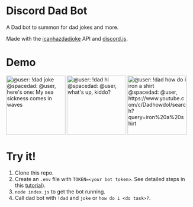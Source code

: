 # Discord Dad Bot

A Dad bot to summon for dad jokes and more.

Made with the [icanhazdadjoke](https://icanhazdadjoke.com) API and [discord.js](https://discord.js.org/#/docs/main/stable/general/welcome).

# Demo

<img src="https://github.com/maggiey22/first-discord-bot/blob/main/pics/dadjoke.png" height=160
  title="A dad joke" alt="@user: !dad joke @spacedad: @user, here's one: My sea sickness comes in waves">
<img src="https://github.com/maggiey22/first-discord-bot/blob/main/pics/hi.png" height=160
  title="Dad bot says hi" alt="@user: !dad hi @spacedad: @user, what's up, kiddo?">
<img src="https://github.com/maggiey22/first-discord-bot/blob/main/pics/how-do-i.png" height=160
  title="Dad bot replies with YouTube video on how to iron a shirt" alt="@user: !dad how do i iron a shirt @spacedad: @user, https://www.youtube.com/c/DadhowdoI/search?query=iron%20a%20shirt">

# Try it!
1. Clone this repo.
2. Create an `.env` file with `TOKEN=<your bot token>`. See detailed steps in this [tutorial](https://www.sitepoint.com/discord-bot-node-js/)).
3. `node index.js` to get the bot running.
4. Call dad bot with `!dad` and `joke` or `how do i <do task>?`.
